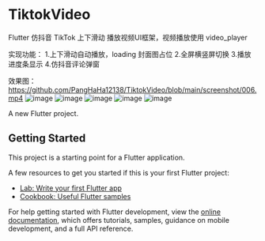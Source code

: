 # TiktokVideo
Flutter 仿抖音 TikTok 上下滑动 播放视频UI框架，视频播放使用 video_player

实现功能：
1.上下滑动自动播放，loading 封面图占位
2.全屏横竖屏切换
3.播放进度条显示
4.仿抖音评论弹窗

效果图：
https://github.com/PangHaHa12138/TiktokVideo/blob/main/screenshot/006.mp4
![image](https://github.com/PangHaHa12138/TiktokVideo/blob/main/screenshot/001.jpg)
![image](https://github.com/PangHaHa12138/TiktokVideo/blob/main/screenshot/002.jpg)
![image](https://github.com/PangHaHa12138/TiktokVideo/blob/main/screenshot/003.jpg)
![image](https://github.com/PangHaHa12138/TiktokVideo/blob/main/screenshot/004.jpg)
![image](https://github.com/PangHaHa12138/TiktokVideo/blob/main/screenshot/005.jpg)

A new Flutter project.

## Getting Started

This project is a starting point for a Flutter application.

A few resources to get you started if this is your first Flutter project:

- [Lab: Write your first Flutter app](https://docs.flutter.dev/get-started/codelab)
- [Cookbook: Useful Flutter samples](https://docs.flutter.dev/cookbook)

For help getting started with Flutter development, view the
[online documentation](https://docs.flutter.dev/), which offers tutorials,
samples, guidance on mobile development, and a full API reference.
